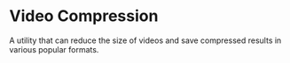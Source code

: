 # Video Compression
A utility that can reduce the size of videos and save compressed results in various popular formats.
